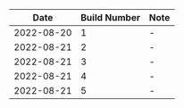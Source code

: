 | Date       | Build Number | Note |
| ---        | ---          | ---  |
| 2022-08-20 | 1            | -    |
| 2022-08-21 | 2            | -    |
| 2022-08-21 | 3            | -    |
| 2022-08-21 | 4            | -    |
| 2022-08-21 | 5            | -    |
